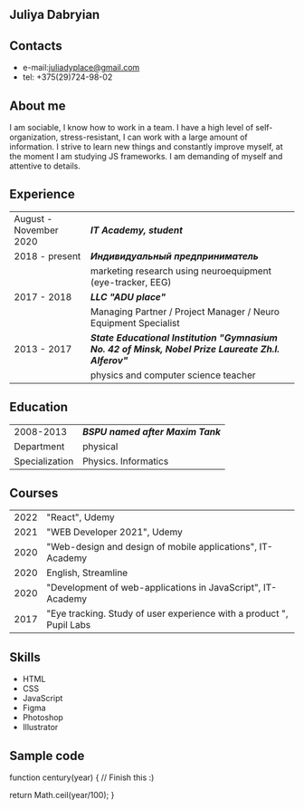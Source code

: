 ## Juliya Dabryian
## Contacts
+ e-mail:juliadyplace@gmail.com
+ tel: +375(29)724-98-02
 ## About me
 I am sociable, I know how to work in a team. I have a high level of self-organization, stress-resistant,
 I can work with a large amount of information. I strive to learn new things and constantly improve myself, 
 at the moment I am studying JS frameworks. I am demanding of myself and attentive to details. 
 ## Experience
 
 |  |  |
| ------ | ------ |
| August - November 2020  | ***IT Academy, student*** |
| 2018 - present  | ***Индивидуальный предприниматель*** |
|  | marketing research using neuroequipment (eye-tracker, EEG)  |
| 2017 - 2018 | ***LLC "ADU place"***  |
|  | Managing Partner / Project Manager / Neuro Equipment Specialist  |
|2013 - 2017 | ***State Educational Institution "Gymnasium No. 42 of Minsk, Nobel Prize Laureate Zh.I. Alferov"***  |
|  |physics and computer science teacher |

## Education

 |  |  | 
| ------ | ------ | 
|  2008-2013  | ***BSPU named after Maxim Tank*** | 
|  Department | physical  | 
| Specialization| Physics. Informatics |

## Courses

|  |  | 
| ------ | ------ | 
|2022|"React", Udemy|
|2021|"WEB Developer 2021", Udemy|
|2020|"Web-design and design of mobile applications", IT-Academy |
|2020|English, Streamline |
|2020|"Development of web-applications in JavaScript", IT-Academy |
|2017|"Eye tracking. Study of user experience with a product ", Pupil Labs |

## Skills 
+ HTML
+ CSS
+ JavaScript
+ Figma
+ Photoshop
+ Illustrator
## Sample code 
function century(year) {
  // Finish this :)

return Math.ceil(year/100);
}
